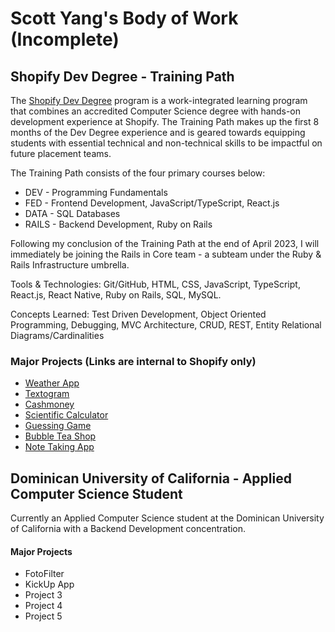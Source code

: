 # Scott Yang's Body of Work (Incomplete)

## Shopify Dev Degree - Training Path
The [Shopify Dev Degree](https://devdegree.ca) program is a work-integrated learning program that combines an accredited Computer Science degree with hands-on development experience at Shopify. The Training Path makes up the first 8 months of the Dev Degree experience and is geared towards equipping students with essential technical and non-technical skills to be impactful on future placement teams.

The Training Path consists of the four primary courses below:
- DEV - Programming Fundamentals
- FED - Frontend Development, JavaScript/TypeScript, React.js
- DATA - SQL Databases
- RAILS - Backend Development, Ruby on Rails

Following my conclusion of the Training Path at the end of April 2023, I will immediately be joining the Rails in Core team - a subteam under the Ruby & Rails Infrastructure umbrella.

Tools & Technologies: Git/GitHub, HTML, CSS, JavaScript, TypeScript, React.js, React Native, Ruby on Rails, SQL, MySQL.

Concepts Learned: Test Driven Development, Object Oriented Programming, Debugging, MVC Architecture, CRUD, REST, Entity Relational Diagrams/Cardinalities

### Major Projects (Links are internal to Shopify only)
  - [Weather App](projects/devdegree/dev/weather_app.md)
  - [Textogram](projects/devdegree/dev/textogram.md)
  - [Cashmoney](projects/devdegree/fed/cashmoney.md)
  - [Scientific Calculator](projects/devdegree/fed/scientific-calculator.md)
  - [Guessing Game](projects/devdegree/fed/guessing-game.md)
  - [Bubble Tea Shop](projects/devdegree/rails/bubble-tea.md)
  - [Note Taking App](projects/devdegree/rails/note-app.md)

## Dominican University of California - Applied Computer Science Student
Currently an Applied Computer Science student at the Dominican University of California with a Backend Development concentration.

#### Major Projects
- FotoFilter
- KickUp App
- Project 3
- Project 4
- Project 5
